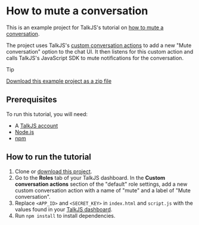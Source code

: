 # How to mute a conversation

This is an example project for TalkJS's tutorial on [how to mute a conversation](https://talkjs.com/resources/how-to-mute-a-conversation/).

The project uses TalkJS's [custom conversation actions](https://talkjs.com/docs/Features/Customizations/Conversation_Actions/) to add a new "Mute conversation" option to the chat UI. It then listens for this custom action and calls TalkJS's JavaScript SDK to mute notifications for the conversation.

> [!TIP]
> [Download this example project as a zip file](https://github.com/talkjs/talkjs-examples/releases/latest/download/howtos.how-to-mute-a-conversation.zip)

## Prerequisites

To run this tutorial, you will need:

- A [TalkJS account](https://talkjs.com/dashboard/login)
- [Node.js](https://nodejs.org/en)
- [npm](https://www.npmjs.com/)

## How to run the tutorial

1. Clone or [download this project](https://github.com/talkjs/talkjs-examples/releases/latest/download/howtos.how-to-mute-a-conversation.zip).
2. Go to the **Roles** tab of your TalkJS dashboard. In the **Custom conversation actions** section of the "default" role settings, add a new custom conversation action with a name of "mute" and a label of "Mute conversation".
3. Replace `<APP_ID>` and `<SECRET_KEY>` in `index.html` and `script.js` with the values found in your [TalkJS dashboard](https://talkjs.com/dashboard/login).
4. Run `npm install` to install dependencies.
